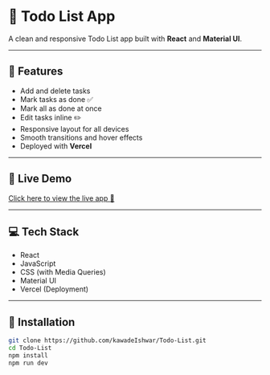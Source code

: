 # 📝 Todo List App

A clean and responsive Todo List app built with **React** and **Material UI**.

---

## 🚀 Features

- Add and delete tasks
- Mark tasks as done ✅
- Mark all as done at once
- Edit tasks inline ✏️
- Responsive layout for all devices
- Smooth transitions and hover effects
- Deployed with **Vercel**

---

## 🔗 Live Demo

[Click here to view the live app 🚀](https://todo-list-two-pearl-38.vercel.app/)

---

## 💻 Tech Stack

- React
- JavaScript
- CSS (with Media Queries)
- Material UI
- Vercel (Deployment)

---

## 📁 Installation

```bash
git clone https://github.com/kawadeIshwar/Todo-List.git
cd Todo-List
npm install
npm run dev

